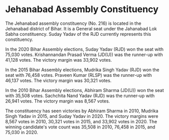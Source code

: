 # Jehanabad Assembly Constituency

The Jehanabad assembly constituency (No. 216) is located in the Jehanabad district of Bihar. It is a General seat under the Jahanabad Lok Sabha constituency. Suday Yadav of the RJD currently represents this constituency.

In the 2020 Bihar Assembly elections, Suday Yadav (RJD) won the seat with 75,030 votes. Krishannandan Prasad Verma (JD(U)) was the runner-up with 41,128 votes. The victory margin was 33,902 votes.

In the 2015 Bihar Assembly elections, Mudrika Singh Yadav (RJD) won the seat with 76,458 votes. Praveen Kumar (RLSP) was the runner-up with 46,137 votes. The victory margin was 30,321 votes.

In the 2010 Bihar Assembly elections, Abhiram Sharma (JD(U)) won the seat with 35,508 votes. Sachchita Nand Yadav (RJD) was the runner-up with 26,941 votes. The victory margin was 8,567 votes.

The constituency has seen victories by Abhiram Sharma in 2010, Mudrika Singh Yadav in 2015, and Suday Yadav in 2020. The victory margins were 8,567 votes in 2010, 30,321 votes in 2015, and 33,902 votes in 2020. The winning candidate's vote count was 35,508 in 2010, 76,458 in 2015, and 75,030 in 2020.
